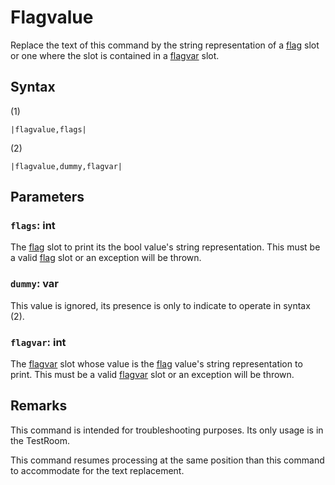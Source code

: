 # Flagvalue

Replace the text of this command by the string representation of a [flag](../../Flags%20arrays/flags.md) slot or one where the slot is contained in a [flagvar](../../Flags%20arrays/flagvar.md) slot.

## Syntax

(1)

````
|flagvalue,flags|
````

(2)

````
|flagvalue,dummy,flagvar|
````

## Parameters

### `flags`: int

The [flag](../../Flags%20arrays/flags.md) slot to print its the bool value's string representation. This must be a valid [flag](../../Flags%20arrays/flags.md) slot or an exception will be thrown.

### `dummy`: var

This value is ignored, its presence is only to indicate to operate in syntax (2).

### `flagvar`: int

The [flagvar](../../Flags%20arrays/flagvar.md) slot whose value is the [flag](../../Flags%20arrays/flags.md) value's string representation to print. This must be a valid [flagvar](../../Flags%20arrays/flagvar.md) slot or an exception will be thrown.

## Remarks

This command is intended for troubleshooting purposes. Its only usage is in the TestRoom.

This command resumes processing at the same position than this command to accommodate for the text replacement.
